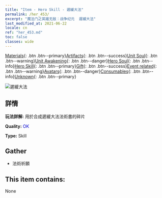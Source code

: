 ```yaml
---
title: "Item - Hero Skill - 遲緩大法"
permalink: /her_453/
excerpt: "魔法门之英雄无敌：战争纪元  遲緩大法"
last_modified_at: 2021-06-22
locale: cn
ref: "her_453.md"
toc: false
classes: wide
---
```

 [Materials](/ItemsCN/){: .btn .btn--primary}[Artifacts](/ItemsCN/Artifacts/){: .btn .btn--success}[Unit Soul](/ItemsCN/UnitSoul/){: .btn .btn--warning}[Unit Awakening](/ItemsCN/UnitAwakening/){: .btn .btn--danger}[Hero Soul](/ItemsCN/HeroSoul/){: .btn .btn--info}[Hero Skill](/ItemsCN/HeroSkill/){: .btn .btn--primary}[Gift](/ItemsCN/Gift/){: .btn .btn--success}[Event related](/ItemsCN/Events/){: .btn .btn--warning}[Avatars](/ItemsCN/Avatars/){: .btn .btn--danger}[Consumables](/ItemsCN/Consumables/){: .btn .btn--info}[Unknown](/ItemsCN/Unknown/){: .btn .btn--primary}

 ![遲緩大法](/images/t/ps_chihuandafa.png)

## 詳情
 **玩法詳解:** 用於合成遲緩大法法術書的碎片

 **Quality:** <span style="color: #0000CD">OK</span>

 **Type:** Skill

## Gather

*    法術祈願 

## This item contains:

  None

